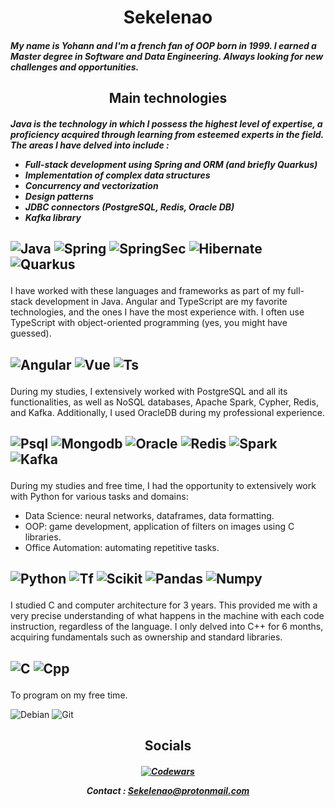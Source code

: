 <h1 align="center"> Sekelenao </h1>

<h5>

My name is Yohann and I'm a french fan of OOP born in 1999. I earned a Master degree in Software and Data Engineering. Always looking for new challenges and opportunities.

</h5>

<h2 align="center"> Main technologies </h2>

<h5>

  Java is the technology in which I possess the highest level of expertise, a proficiency acquired through learning from esteemed experts in the field. The areas I have delved into include :

  - Full-stack development using Spring and ORM (and briefly Quarkus)
  - Implementation of complex data structures
  - Concurrency and vectorization
  - Design patterns
  - JDBC connectors (PostgreSQL, Redis, Oracle DB)
  - Kafka library

<h2>

  ![Java](https://img.shields.io/badge/Java-ED8B00?style=for-the-badge&logo=openjdk&logoColor=white)
  ![Spring](https://img.shields.io/badge/Spring-6DB33F?style=for-the-badge&logo=spring&logoColor=white)
  ![SpringSec](https://img.shields.io/badge/Spring_Security-6DB33F?style=for-the-badge&logo=Spring-Security&logoColor=white)
  ![Hibernate](https://img.shields.io/badge/Hibernate-59666C?style=for-the-badge&logo=Hibernate&logoColor=white)
  ![Quarkus](https://img.shields.io/badge/Quarkus-4695EB.svg?style=for-the-badge&logo=Quarkus&logoColor=white)

</h2>

  I have worked with these languages and frameworks as part of my full-stack development in Java. Angular and TypeScript are my favorite technologies, and the ones I have the most experience with. I often use TypeScript with object-oriented programming (yes, you might have guessed).

  <h2>

  ![Angular](https://img.shields.io/badge/Angular-DD0031?style=for-the-badge&logo=angular&logoColor=white)
  ![Vue](https://img.shields.io/badge/Vue.js-4FC08D.svg?style=for-the-badge&logo=vuedotjs&logoColor=white)
  ![Ts](https://img.shields.io/badge/TypeScript-007ACC?style=for-the-badge&logo=typescript&logoColor=white)

</h2>

  During my studies, I extensively worked with PostgreSQL and all its functionalities, as well as NoSQL databases, Apache Spark, Cypher, Redis, and Kafka. Additionally, I used OracleDB during my professional experience.

<h2>
  
  ![Psql](https://img.shields.io/badge/PostgreSQL-4169E1.svg?style=for-the-badge&logo=PostgreSQL&logoColor=white)
  ![Mongodb](https://img.shields.io/badge/MongoDB-4EA94B?style=for-the-badge&logo=mongodb&logoColor=white)
  ![Oracle](https://img.shields.io/badge/Oracle-F80000.svg?style=for-the-badge&logo=Oracle&logoColor=white)
  ![Redis](https://img.shields.io/badge/redis-%23DD0031.svg?&style=for-the-badge&logo=redis&logoColor=white)
  ![Spark](https://img.shields.io/badge/Apache%20Spark-E25A1C.svg?style=for-the-badge&logo=Apache-Spark&logoColor=white)
  ![Kafka](https://img.shields.io/badge/Apache%20Kafka-231F20.svg?style=for-the-badge&logo=Apache-Kafka&logoColor=white)

</h2>
  
  During my studies and free time, I had the opportunity to extensively work with Python for various tasks and domains:
  
  - Data Science: neural networks, dataframes, data formatting.
  - OOP: game development, application of filters on images using C libraries.
  - Office Automation: automating repetitive tasks.

<h2>
  
  ![Python](https://img.shields.io/badge/Python-3776AB.svg?style=for-the-badge&logo=Python&logoColor=white)
  ![Tf](https://img.shields.io/badge/TensorFlow-FF6F00?style=for-the-badge&logo=tensorflow&logoColor=white)
  ![Scikit](https://img.shields.io/badge/scikitlearn-F7931E.svg?style=for-the-badge&logo=scikit-learn&logoColor=white)
  ![Pandas](https://img.shields.io/badge/pandas-150458.svg?style=for-the-badge&logo=pandas&logoColor=white)
  ![Numpy](https://img.shields.io/badge/NumPy-013243.svg?style=for-the-badge&logo=NumPy&logoColor=white)

</h2>

  I studied C and computer architecture for 3 years. This provided me with a very precise understanding of what happens in the machine with each code instruction, regardless of the language. I only delved into C++ for 6 months, acquiring fundamentals such as ownership and standard libraries.

<h2>
  
  ![C](https://img.shields.io/badge/C-00599C?style=for-the-badge&logo=c&logoColor=white)
  ![Cpp](https://img.shields.io/badge/C%2B%2B-00599C?style=for-the-badge&logo=c%2B%2B&logoColor=white)

</h2>
  
  To program on my free time.
  
  ![Debian](https://img.shields.io/badge/Debian-A81D33?style=for-the-badge&logo=debian&logoColor=white)
  ![Git](https://img.shields.io/badge/GIT-E44C30?style=for-the-badge&logo=git&logoColor=white)


</h5>

<h2 align="center"> Socials </h2>

<h5 align="center">

  [![Codewars](https://img.shields.io/badge/Codewars-B1361E?style=for-the-badge&logo=Codewars&logoColor=white)](https://www.codewars.com/users/Sekelenao)

  Contact : Sekelenao@protonmail.com
  
</h5>

